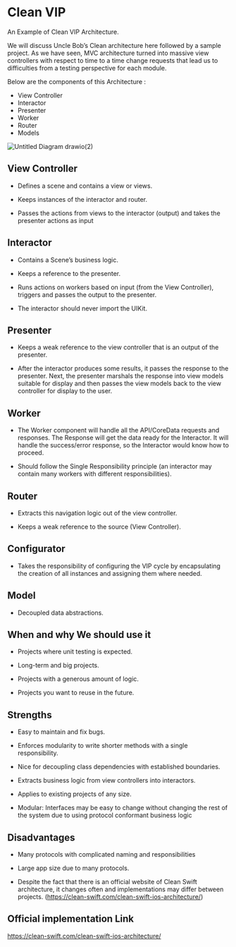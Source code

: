 # Clean VIP

An Example of Clean VIP Architecture.

We will discuss Uncle Bob’s Clean architecture here followed by a sample project. As we have seen, MVC architecture turned into massive view controllers with respect to time to a time change requests that lead us to difficulties from a testing perspective for each module.

Below are the components of this Architecture :

* View Controller
* Interactor
* Presenter
* Worker
* Router
* Models

![Untitled Diagram drawio(2)](https://user-images.githubusercontent.com/97470591/211023011-30890c67-7ed4-48ba-8e99-df0566dbf6cd.png)


## View Controller

* Defines a scene and contains a view or views.

* Keeps instances of the interactor and router.

* Passes the actions from views to the interactor (output) and takes the presenter actions as input

## Interactor 

* Contains a Scene’s business logic.

* Keeps a reference to the presenter.

* Runs actions on workers based on input (from the View Controller), triggers and passes the output to the presenter.

* The interactor should never import the UIKit.

## Presenter

* Keeps a weak reference to the view controller that is an output of the presenter.

* After the interactor produces some results, it passes the response to the presenter. Next, the presenter marshals the response into view models suitable for display and then passes the view models back to the view controller for display to the user.

## Worker

* The Worker component will handle all the API/CoreData requests and responses. The Response will get the data ready for the Interactor. It will handle the success/error response, so the Interactor would know how to proceed.

* Should follow the Single Responsibility principle (an interactor may contain many workers with different responsibilities).

## Router

* Extracts this navigation logic out of the view controller.

* Keeps a weak reference to the source (View Controller).

## Configurator

* Takes the responsibility of configuring the VIP cycle by encapsulating the creation of all instances and assigning them where needed.

## Model

* Decoupled data abstractions.

## When and why We should use it 

* Projects where unit testing is expected.

* Long-term and big projects.

* Projects with a generous amount of logic.

* Projects you want to reuse in the future.

## Strengths 

* Easy to maintain and fix bugs.

* Enforces modularity to write shorter methods with a single responsibility.

* Nice for decoupling class dependencies with established boundaries.

* Extracts business logic from view controllers into interactors.

* Applies to existing projects of any size.

* Modular: Interfaces may be easy to change without changing the rest of the system due to using protocol conformant business logic

## Disadvantages

* Many protocols with complicated naming and responsibilities

* Large app size due to many protocols.

* Despite the fact that there is an official website of Clean Swift architecture, it changes often and implementations may differ between projects. (https://clean-swift.com/clean-swift-ios-architecture/)


## Official implementation Link 

https://clean-swift.com/clean-swift-ios-architecture/


